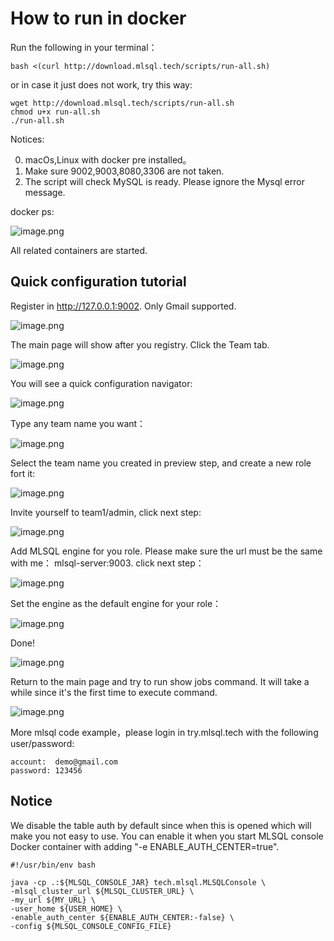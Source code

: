 # How to run in docker


Run the following in your terminal：

```shell
bash <(curl http://download.mlsql.tech/scripts/run-all.sh)
```

or in case it just does not work, try this way:

```
wget http://download.mlsql.tech/scripts/run-all.sh
chmod u+x run-all.sh
./run-all.sh
```

Notices:

0. macOs,Linux with docker pre installed。
1. Make sure 9002,9003,8080,3306 are not taken.
2. The script will check MySQL is ready. Please ignore the Mysql error message.

docker ps:

![image.png](http://docs.mlsql.tech/upload_images/1063603-004da41021835b54.png?imageMogr2/auto-orient/strip%7CimageView2/2/w/1240)

All related containers are started.

## Quick configuration tutorial

Register in http://127.0.0.1:9002. Only Gmail supported.

![image.png](http://docs.mlsql.tech/upload_images/1063603-5dbdcd1e735e9681.png?imageMogr2/auto-orient/strip%7CimageView2/2/w/1240)

The main page will show after you registry. Click the Team tab.

![image.png](http://docs.mlsql.tech/upload_images/WX20190807-095256.png)

You will see a quick configuration navigator:

![image.png](http://docs.mlsql.tech/upload_images/WX20190807-095357.png)

Type any team name you want：


![image.png](http://docs.mlsql.tech/upload_images/WX20190807-095440.png) 

Select the team name you created in preview step, and create a new role fort it:

![image.png](http://docs.mlsql.tech/upload_images/WX20190807-095542.png)

Invite yourself to team1/admin, click next step:

![image.png](http://docs.mlsql.tech/upload_images/WX20190807-095644.png)

Add MLSQL engine for you role. Please make sure the url must be the same with me： mlsql-server:9003. 
click next step：

![image.png](http://docs.mlsql.tech/upload_images/WX20190807-095834.png)

Set the engine as the default engine for your role：

![image.png](http://docs.mlsql.tech/upload_images/WX20190807-095955.png)

Done!

![image.png](http://docs.mlsql.tech/upload_images/WX20190807-100026.png)

Return to the main page and try to run show jobs command. It will take a while 
since it's the first time to execute command.

![image.png](http://docs.mlsql.tech/upload_images/WX20190807-100144.png)

More mlsql code example，please login in try.mlsql.tech with the following user/password:

```
account:  demo@gmail.com
password: 123456
```


## Notice
We disable the table auth by default since when this is opened which will make you not easy to use.
You can enable it when you start MLSQL console Docker container with adding "-e ENABLE_AUTH_CENTER=true".


```shell
#!/usr/bin/env bash

java -cp .:${MLSQL_CONSOLE_JAR} tech.mlsql.MLSQLConsole \
-mlsql_cluster_url ${MLSQL_CLUSTER_URL} \
-my_url ${MY_URL} \
-user_home ${USER_HOME} \
-enable_auth_center ${ENABLE_AUTH_CENTER:-false} \
-config ${MLSQL_CONSOLE_CONFIG_FILE}
```
